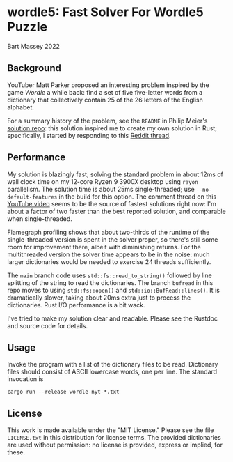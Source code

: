 # wordle5: Fast Solver For Wordle5 Puzzle
Bart Massey 2022

## Background

YouTuber Matt Parker proposed an interesting problem
inspired by the game *Wordle* a while back: find a set of
five five-letter words from a dictionary that collectively
contain 25 of the 26 letters of the English alphabet.

For a summary history of the problem, see the `README` in
Philip Meier's
[solution repo](https://github.com/pmeier/parker-word-puzzle):
this solution inspired me to create my own solution in Rust;
specifically, I started by responding to this
[Reddit thread](https://www.reddit.com/r/learnrust/comments/x5ykmt/comment/in7l45g/).

## Performance

My solution is blazingly fast, solving the standard problem
in about 12ms of wall clock time on my 12-core Ryzen 9 3900X
desktop using `rayon` parallelism. The solution time is
about 25ms single-threaded; use `--no-default-features` in
the build for this option. The comment thread on this
[YouTube video](https://youtu.be/Y37WiO55bxs) seems to be
the source of fastest solutions right now: I'm about a
factor of two faster than the best reported solution, and
comparable when single-threaded.

Flamegraph profiling shows that about two-thirds of the
runtime of the single-threaded version is spent in the
solver proper, so there's still some room for improvement
there, albeit with diminishing returns. For the
multithreaded version the solver time appears to be in the
noise: much larger dictionaries would be needed to exercise
24 threads sufficiently.

The `main` branch code uses `std::fs::read_to_string()`
followed by line splitting of the string to read the
dictionaries. The branch `bufread` in this repo moves to
using `std::fs::open()` and `std::io::BufRead::lines()`. It
is dramatically slower, taking about 20ms extra just to
process the dictionaries. Rust I/O performance is a bit
wack.

I've tried to make my solution clear and readable. Please
see the Rustdoc and source code for details.

## Usage

Invoke the program with a list of the dictionary files to be
read. Dictionary files should consist of ASCII lowercase
words, one per line. The standard invocation is

```
cargo run --release wordle-nyt-*.txt
```

## License

This work is made available under the "MIT License."  Please
see the file `LICENSE.txt` in this distribution for license
terms.  The provided dictionaries are used without
permission: no license is provided, express or implied, for
these.
